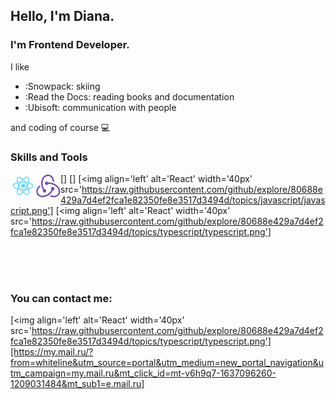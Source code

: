 ## Hello, I'm Diana.

### I'm Frontend Developer.

I like
- :Snowpack: skiing
- :Read the Docs: reading books and documentation
- :Ubisoft: communication with people


and coding of course :computer:


### Skills and Tools

[<img align='left' alt='React' width='40px' src='https://raw.githubusercontent.com/github/explore/80688e429a7d4ef2fca1e82350fe8e3517d3494d/topics/react/react.png'>]
[<img align='left' alt='React' width='40px' src='https://raw.githubusercontent.com/github/explore/80688e429a7d4ef2fca1e82350fe8e3517d3494d/topics/redux/redux.png'>]
[<img align='left' alt='React' width='40px' src='https://raw.githubusercontent.com/github/explore/80688e429a7d4ef2fca1e82350fe8e3517d3494d/topics/javascript/javascript.png']
[<img align='left' alt='React' width='40px' src='https://raw.githubusercontent.com/github/explore/80688e429a7d4ef2fca1e82350fe8e3517d3494d/topics/typescript/typescript.png']



<br />
<br />
<br />

### You can contact me:
[<img align='left' alt='React' width='40px' src='https://raw.githubusercontent.com/github/explore/80688e429a7d4ef2fca1e82350fe8e3517d3494d/topics/typescript/typescript.png'][https://my.mail.ru/?from=whiteline&utm_source=portal&utm_medium=new_portal_navigation&utm_campaign=my.mail.ru&mt_click_id=mt-v6h9q7-1637096260-1209031484&mt_sub1=e.mail.ru]
 